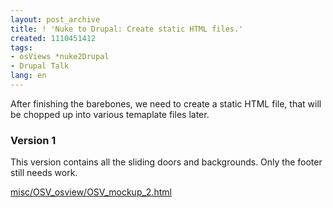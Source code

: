 ```yaml
---
layout: post_archive
title: ! 'Nuke to Drupal: Create static HTML files.'
created: 1110451412
tags:
- osViews *nuke2Drupal
- Drupal Talk
lang: en
---
```

After finishing the barebones, we need to create a static HTML file, that will be chopped up into various temaplate files later. 

<h3>Version 1</h3>
This version contains all the sliding doors and backgrounds. Only the footer still needs work.

<a href="/misc/OSV_osview/OSV_mockup_2.html">misc/OSV_osview/OSV_mockup_2.html</a>

